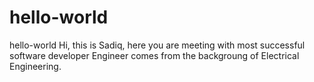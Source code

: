# hello-world
hello-world
Hi, this is Sadiq, here you are meeting with most successful software developer Engineer comes from the backgroung of Electrical Engineering.
